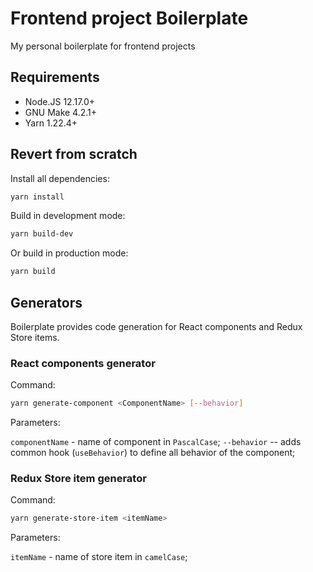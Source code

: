 # Frontend project Boilerplate

My personal boilerplate for frontend projects

## Requirements
* Node.JS 12.17.0+
* GNU Make 4.2.1+
* Yarn 1.22.4+

## Revert from scratch

Install all dependencies:
```bash
yarn install
```

Build in development mode:
```bash
yarn build-dev
```

Or build in production mode:
```bash
yarn build
```

## Generators

Boilerplate provides code generation for React components and Redux Store items.

### React components generator

Command:

```bash
yarn generate-component <ComponentName> [--behavior]
```

Parameters:

`componentName` - name of component in `PascalCase`;
`--behavior` -- adds common hook (`useBehavior`) to define all behavior of the component;

### Redux Store item generator

Command:

```bash
yarn generate-store-item <itemName>
```

Parameters:

`itemName` - name of store item in `camelCase`;

